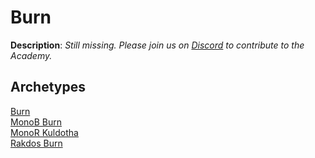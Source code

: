 <!-- This page is automatically generated by Myr: do not update it manually. -->
<!-- Changes directly applied here will be lost. -->
<!-- If you plan to update this page, please update the template at https://github.com/Pauperformance/pauperformance-bot -->
<!-- Templates can be found under pauperformance-bot/resources/templates/ -->
# Burn

**Description**: _Still missing. Please join us on [Discord](https://discord.gg/fYQbpjjkQ3) to contribute to the Academy._

## **Archetypes**

[Burn](../archetypes/Burn.html)  
[MonoB Burn](../archetypes/MonoB%20Burn.html)  
[MonoR Kuldotha](../archetypes/MonoR%20Kuldotha.html)  
[Rakdos Burn](../archetypes/Rakdos%20Burn.html)  

